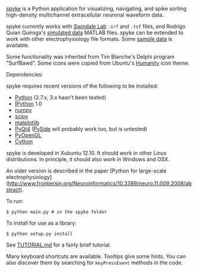 [spyke](http://spyke.github.io) is a Python application for visualizing, navigating,
and spike sorting high-density multichannel extracellular neuronal waveform data.

spyke currently works with [Swindale Lab](http://swindale.ecc.ubc.ca) `.srf` and `.tsf` files,
and Rodrigo Quian Quiroga's [simulated
data](http://www.vis.caltech.edu/~rodri/Wave_clus/Simulator.zip) MATLAB files. spyke can be
extended to work with other electrophysiology file formats. Some [sample
data](http://swindale.ecc.ubc.ca/spyke) is available.

Some functionality was inherited from Tim Blanche's Delphi program "SurfBawd".
Some icons were copied from Ubuntu's [Humanity](http://launchpad.net/humanity)
icon theme.

Dependencies:

spyke requires recent versions of the following to be installed:

* [Python](http://python.org) (2.7.x, 3.x hasn't been tested)
* [IPython](http://ipython.org) 1.0
* [numpy](http://numpy.org)
* [scipy](http://scipy.org)
* [matplotlib](http://matplotlib.org)
* [PyQt4](http://www.riverbankcomputing.co.uk/software/pyqt)
  ([PySide](http://pyside.org) will probably work too, but is untested)
* [PyOpenGL](http://pyopengl.sourceforge.net/)
* [Cython](http://cython.org)

spyke is developed in Xubuntu 12.10. It should work in other Linux distributions.
In principle, it should also work in Windows and OSX.

An older version is described in the paper [Python for large-scale electrophysiology]
(http://www.frontiersin.org/Neuroinformatics/10.3389/neuro.11.009.2008/abstract).

To run:
```
$ python main.py # in the spyke folder
```
To install for use as a library:
```
$ python setup.py install
```
See [TUTORIAL.md](TUTORIAL.md) for a fairly brief tutorial.

Many keyboard shortcuts are available. Tooltips give some hints. You can also
discover them by searching for `keyPressEvent` methods in the code.

